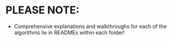 # PLEASE NOTE:
- Comprehensive explanations and walkthroughs for each of the algorithms lie in READMEs within each folder!
